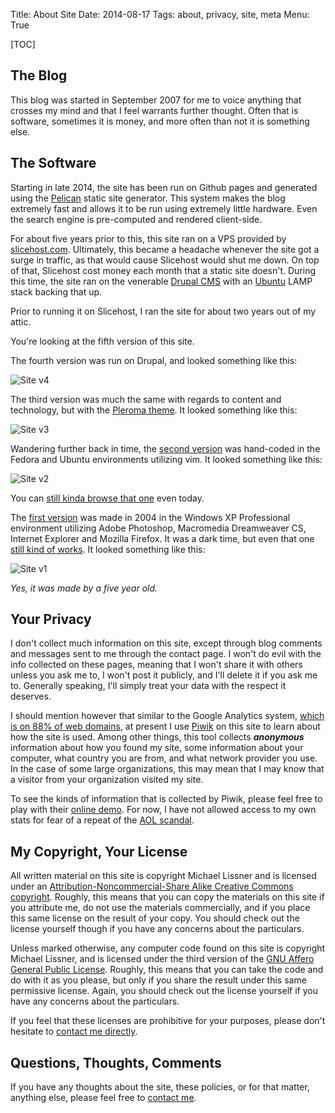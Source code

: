 Title: About Site
Date: 2014-08-17
Tags: about, privacy, site, meta
Menu: True

[TOC]

## The Blog

This blog was started in September 2007 for me to voice anything that 
crosses my mind and that I feel warrants further thought. Often that is 
software, sometimes it is money, and more often than not it is something else.

## The Software

Starting in late 2014, the site has been run on Github pages and generated 
using the [Pelican][4] static site generator. This system makes the blog 
extremely fast and allows it to be run using extremely little hardware. Even
the search engine is pre-computed and rendered client-side. 

For about five years prior to this, this site ran on a VPS provided by 
[slicehost.com][1]. Ultimately, this became a headache whenever the site got a 
surge in traffic, as that would cause Slicehost would shut me down. On top 
of that, Slicehost cost money each month that a static site doesn't. During 
this time, the site ran on the venerable [Drupal CMS][2] with an [Ubuntu][3] 
LAMP stack backing that up. 

Prior to running it on Slicehost, I ran the site for about two years out of my
attic.

You're looking at the fifth version of this site. 

The fourth version was run on Drupal, and looked something like this:

![Site v4]({filename}/images/oldsite/v4.png)

The third version was much the same with regards to content and technology, 
but with the [Pleroma theme][5]. It looked something like this:

![Site v3]({filename}/images/oldsite/v3.png)

Wandering further back in time, the [second version][6] was hand-coded in the 
Fedora and Ubuntu environments utilizing vim. It looked something like this:

![Site v2]({filename}/images/oldsite/v2.png)

You can [still kinda browse that one][6] even today.

The [first version][7] was made in 2004 in the Windows XP Professional 
environment utilizing Adobe Photoshop, Macromedia Dreamweaver CS, Internet 
Explorer and Mozilla Firefox. It was a dark time, but even that one [still 
kind of works][8]. It looked something like this:

![Site v1]({filename}/images/oldsite/v1.png)

*Yes, it was made by a five year old.*

<a id="privacy"></a>
## Your Privacy

I don't collect much information on this site, except through blog comments
and messages sent to me through the contact page. I won't do evil with the
info collected on these pages, meaning that I won't share it with others 
unless you ask me to, I won't post it publicly, and I'll delete it if you 
ask me to. Generally speaking, I'll simply treat your data with the respect
it deserves.

I should mention however that similar to the Google Analytics system, 
<a href="http://knowprivacy.org/">which is on 88% of web domains</a>, 
at present I use <a href="http://piwik.com">Piwik</a> on 
this site to learn about how the site is used. Among other things, 
this tool collects ***anonymous*** information about how you found 
my site, some information about your computer, what country you are from, 
and what network provider you use. In the case of some large organizations,
this may mean that I may know that a visitor from your organization 
visited my site.

To see the kinds of information that is collected by Piwik, 
please feel free to play with their <a href="http://piwik.org/demo/">online
demo</a>. For now, I have not allowed access to my own stats for fear of a 
repeat of the <a href="http://en.wikipedia.org/wiki/AOL_search_data_scandal">AOL scandal</a>.

<a id="license"></a>
## My Copyright, Your License

All written material on this site is copyright Michael Lissner and is 
licensed under an <a href="http://creativecommons.org/licenses/by-nc-sa/2.5/">Attribution-Noncommercial-Share Alike Creative Commons copyright</a>. Roughly, this means that you can copy the materials on this site if you attribute me, do not use the materials commercially, and if you place this same license on the result of your copy. You should check out the license yourself though if you have any concerns about the particulars.

Unless marked otherwise, any computer code found on this site is copyright 
Michael Lissner, and is licensed under the third version of the <a 
href="http://www.gnu.org/licenses/agpl.html">GNU Affero General Public License</a>. Roughly, this means that you can take the code and do with it as you please, but only if you share the result under this same permissive license. Again, you should check out the license yourself if you have any concerns about the particulars.

If you feel that these licenses are prohibitive for your purposes, 
please don't hesitate to <a href="contact">contact me directly</a>.

## Questions, Thoughts, Comments

If you have any thoughts about the site, these policies, or for that matter, anything else, please feel free to <a href="contact">contact me</a>.

[1]: http://slicehost.com
[2]: http://drupal.org
[3]: http://ubuntu.com
[4]: http://blog.getpelican.com/
[5]: http://drupal.org/project/Pleroma
[6]: {filename}/archive/oldsite/index.htm 
[7]: {filename}/archive/oldsite/archive/assets/homepage.gif
[8]: {filename}/archive/oldsite/archive/default.htm
